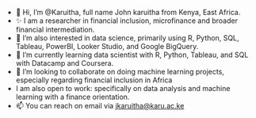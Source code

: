 - 👋 Hi, I’m @Karuitha, full name John karuitha from Kenya, East Africa.
- ✨ I am a researcher in financial inclusion, microfinance and broader financial intermediation. 
- 👀 I’m also interested in data science, primarily using R, Python, SQL, Tableau, PowerBI, Looker Studio, and Google BigQuery. 
- 🌱 I’m currently learning data scientist with R, Python, Tableau, and SQL with Datacamp and Coursera.
- 💞️ I’m looking to collaborate on doing machine learning projects, especially regarding financial inclusion in Africa
- I am also open to work: specifically on data analysis and machine learning with a finance orientation.
- 📫 You can reach on email via jkaruitha@karu.ac.ke

<!---
Karuitha/Karuitha is a ✨ special ✨ repository because its `README.md` (this file) appears on your GitHub profile.
You can click the Preview link to take a look at your changes.
--->
